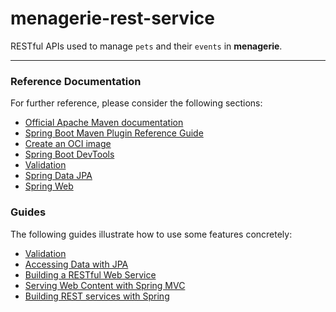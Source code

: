 # menagerie-rest-service

RESTful APIs used to manage ```pets``` and their ```events``` in **menagerie**.

---

### Reference Documentation

For further reference, please consider the following sections:

- [Official Apache Maven documentation](https://maven.apache.org/guides/index.html)
- [Spring Boot Maven Plugin Reference Guide](https://docs.spring.io/spring-boot/docs/2.7.14/maven-plugin/reference/html/)
- [Create an OCI image](https://docs.spring.io/spring-boot/docs/2.7.14/maven-plugin/reference/html/#build-image)
- [Spring Boot DevTools](https://docs.spring.io/spring-boot/docs/2.7.14/reference/htmlsingle/index.html#using.devtools)
- [Validation](https://docs.spring.io/spring-boot/docs/2.7.14/reference/htmlsingle/index.html#io.validation)
- [Spring Data JPA](https://docs.spring.io/spring-boot/docs/2.7.14/reference/htmlsingle/index.html#data.sql.jpa-and-spring-data)
- [Spring Web](https://docs.spring.io/spring-boot/docs/2.7.14/reference/htmlsingle/index.html#web)

### Guides

The following guides illustrate how to use some features concretely:

- [Validation](https://spring.io/guides/gs/validating-form-input/)
- [Accessing Data with JPA](https://spring.io/guides/gs/accessing-data-jpa/)
- [Building a RESTful Web Service](https://spring.io/guides/gs/rest-service/)
- [Serving Web Content with Spring MVC](https://spring.io/guides/gs/serving-web-content/)
- [Building REST services with Spring](https://spring.io/guides/tutorials/rest/)
